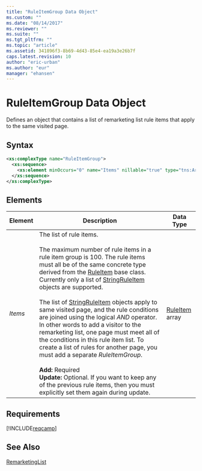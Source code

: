 ```yaml
---
title: "RuleItemGroup Data Object"
ms.custom: ""
ms.date: "08/14/2017"
ms.reviewer: ""
ms.suite: ""
ms.tgt_pltfrm: ""
ms.topic: "article"
ms.assetid: 341896f3-8b69-4d43-85e4-ea19a3e26b7f
caps.latest.revision: 10
author: "eric-urban"
ms.author: "eur"
manager: "ehansen"
---
```

# RuleItemGroup Data Object
Defines an object that contains a list of remarketing list rule items that apply to the same visited page. 

## Syntax

```xml
<xs:complexType name="RuleItemGroup">
  <xs:sequence>
    <xs:element minOccurs="0" name="Items" nillable="true" type="tns:ArrayOfRuleItem"/>
  </xs:sequence>
</xs:complexType>
```

## <a name="Elements"></a>Elements

|Element|Description|Data Type|
|-----------|---------------|-------------|
|*Items*|The list of rule items.<br/><br/>The maximum number of rule items in a rule item group is 100. The rule items must all be of the same concrete type derived from the [RuleItem](../campaign-api/ruleitem-data-object.md) base class. Currently only a list of [StringRuleItem](../campaign-api/stringruleitem-data-object.md) objects are supported.<br/><br/>The list of [StringRuleItem](../campaign-api/stringruleitem-data-object.md) objects apply to same visited page, and the rule conditions are joined using the logical *AND* operator. In other words to add a visitor to the remarketing list, one page must meet all of the conditions in this rule item list. To create a list of rules for another page, you must add a separate *RuleItemGroup*.<br/><br/>**Add:** Required<br/>**Update:** Optional. If you want to keep any of the previous rule items, then you must explicitly set them again during update.|[RuleItem](../campaign-api/ruleitem-data-object.md) array|

## Requirements
[!INCLUDE[reqcamp](../campaign-api/includes/reqcamp.md)]
## See Also
[RemarketingList](../campaign-api/remarketinglist-data-object.md)  
